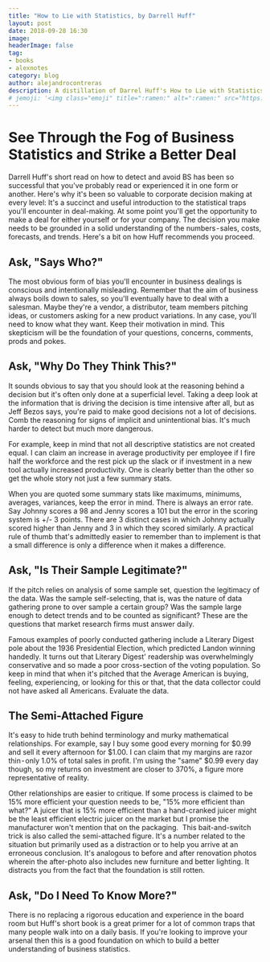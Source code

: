 ```yaml
---
title: "How to Lie with Statistics, by Darrell Huff"
layout: post
date: 2018-09-28 16:30
image:
headerImage: false
tag:
- books
- alexnotes
category: blog
author: alejandrocontreras
description: A distillation of Darrel Huff's How to Lie with Statistics
# jemoji: '<img class="emoji" title=":ramen:" alt=":ramen:" src="https://assets.github.com/images/icons/emoji/unicode/1f35c.png" height="20" width="20" align="absmiddle">'
---
```

# See Through the Fog of Business Statistics and Strike a Better Deal
Darrell Huff's short read on how to detect and avoid BS has been so successful that you've probably read or experienced it in one form or another. Here's why it's been so valuable to corporate decision making at every level: It's a succinct and useful introduction to the statistical traps you'll encounter in deal-making. At some point you'll get the opportunity to make a deal for either yourself or for your company. The decision you make needs to be grounded in a solid understanding of the numbers - sales, costs, forecasts, and trends. Here's a bit on how Huff recommends you proceed.

## Ask, "Says Who?"
The most obvious form of bias you'll encounter in business dealings is conscious and intentionally misleading. Remember that the aim of business always boils down to sales, so you'll eventually have to deal with a salesman. Maybe they're a vendor, a distributor, team members pitching ideas, or customers asking for a new product variations. In any case, you'll need to know what they want. Keep their motivation in mind. This skepticism will be the foundation of your questions, concerns, comments, prods and pokes.

## Ask, "Why Do They Think This?"
It sounds obvious to say that you should look at the reasoning behind a decision but it's often only done at a superficial level. Taking a deep look at the information that is driving the decision is time intensive after all, but as Jeff Bezos says, you're paid to make good decisions not a lot of decisions. Comb the reasoning for signs of implicit and unintentional bias. It's much harder to detect but much more dangerous. 

For example, keep in mind that not all descriptive statistics are not created equal. I can claim an increase in average productivity per employee if I fire half the workforce and the rest pick up the slack or if investment in a new tool actually increased productivity. One is clearly better than the other so get the whole story not just a few summary stats.

When you are quoted some summary stats like maximums, minimums, averages, variances, keep the error in mind. There is always an error rate. Say Johnny scores a 98 and Jenny scores a 101 but the error in the scoring system is +/- 3 points. There are 3 distinct cases in which Johnny actually scored higher than Jenny and 3 in which they scored similarly. A practical rule of thumb that's admittedly easier to remember than to implement is that a small difference is only a difference when it makes a difference.

## Ask, "Is Their Sample Legitimate?"
If the pitch relies on analysis of some sample set, question the legitimacy of the data. Was the sample self-selecting, that is, was the nature of data gathering prone to over sample a certain group? Was the sample large enough to detect trends and to be counted as significant? These are the questions that market research firms must answer daily.

Famous examples of poorly conducted gathering include a Literary Digest pole about the 1936 Presidential Election, which predicted Landon winning handedly. It turns out that Literary Digest' readership was overwhelmingly conservative and so made a poor cross-section of the voting population. So keep in mind that when it's pitched that the Average American is buying, feeling, experiencing, or looking for this or that, that the data collector could not have asked all Americans. Evaluate the data.

## The Semi-Attached Figure
It's easy to hide truth behind terminology and murky mathematical relationships. For example, say I buy some good every morning for $0.99 and sell it every afternoon for $1.00. I can claim that my margins are razor thin - only 1.0% of total sales in profit. I'm using the "same" $0.99 every day though, so my returns on investment are closer to 370%, a figure more representative of reality. 

Other relationships are easier to critique. If some process is claimed to be 15% more efficient your question needs to be, "15% more efficient than what?" A juicer that is 15% more efficient than a hand-cranked juicer might be the least efficient electric juicer on the market but I promise the manufacturer won't mention that on the packaging. 
This bait-and-switch trick is also called the semi-attached figure. It's a number related to the situation but primarily used as a distraction or to help you arrive at an erroneous conclusion. It's analogous to before and after renovation photos wherein the after-photo also includes new furniture and better lighting. It distracts you from the fact that the foundation is still rotten.

## Ask, "Do I Need To Know More?"
There is no replacing a rigorous education and experience in the board room but Huff's short book is a great primer for a lot of common traps that many people walk into on a daily basis. If you're looking to improve your arsenal then this is a good foundation on which to build a better understanding of business statistics.
